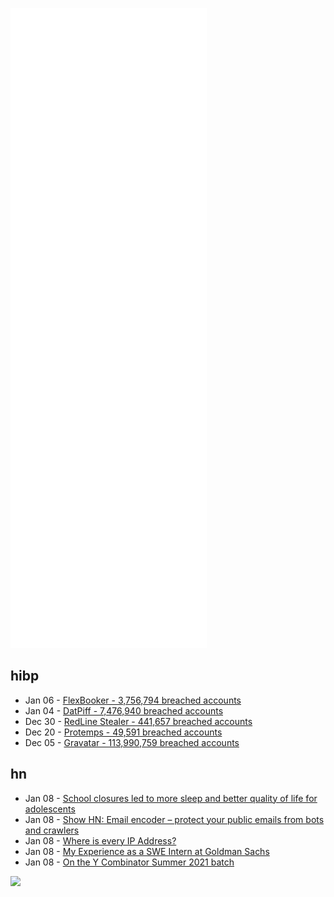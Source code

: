 ![Metrics](https://raw.githubusercontent.com/phixion/phixion/master/metrics.svg)

## hibp

<!--
for https://github.com/phixion/phixion/blob/main/.github/workflows/feeds.yml
-->
<!--START_SECTION:haveibeenpwnd-->
- Jan 06 - [FlexBooker - 3,756,794 breached accounts](https://haveibeenpwned.com/PwnedWebsites#FlexBooker)
- Jan 04 - [DatPiff - 7,476,940 breached accounts](https://haveibeenpwned.com/PwnedWebsites#DatPiff)
- Dec 30 - [RedLine Stealer - 441,657 breached accounts](https://haveibeenpwned.com/PwnedWebsites#RedLineStealer)
- Dec 20 - [Protemps - 49,591 breached accounts](https://haveibeenpwned.com/PwnedWebsites#Protemps)
- Dec 05 - [Gravatar - 113,990,759 breached accounts](https://haveibeenpwned.com/PwnedWebsites#Gravatar)
<!--END_SECTION:haveibeenpwnd-->

## hn

<!--
for https://github.com/phixion/phixion/blob/main/.github/workflows/feeds.yml
-->
<!--START_SECTION:hn-->
- Jan 08 - [School closures led to more sleep and better quality of life for adolescents](https://www.media.uzh.ch/en/Press-Releases/2022/Adolescent-Sleep.html)
- Jan 08 - [Show HN: Email encoder – protect your public emails from bots and crawlers](https://freetools.dev/email-encoder)
- Jan 08 - [Where is every IP Address?](https://tech.marksblogg.com/where-are-ip-addresses-ipinfo.html)
- Jan 08 - [My Experience as a SWE Intern at Goldman Sachs](https://www.lremes.com/posts/goldman-sachs/)
- Jan 08 - [On the Y Combinator Summer 2021 batch](https://jaredheyman.medium.com/on-the-y-combinator-summer-2021-batch-927cb556a373)
<!--END_SECTION:hn-->

<!--
for https://yhype.me
-->
![](https://hit.yhype.me/github/profile?user_id=13013670)
